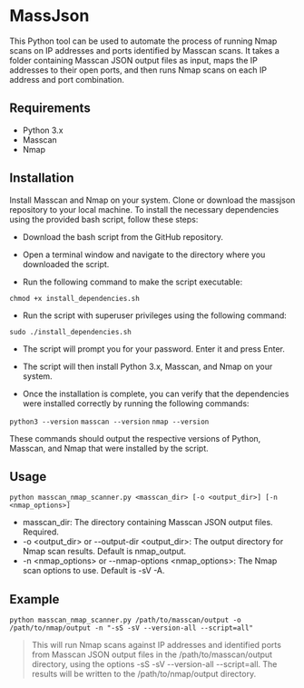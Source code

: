 # MassJson

This Python tool can be used to automate the process of running Nmap scans on IP addresses and ports identified by Masscan scans. It takes a folder containing Masscan JSON output files as input, maps the IP addresses to their open ports, and then runs Nmap scans on each IP address and port combination.

## Requirements
* Python 3.x
* Masscan
* Nmap

## Installation
Install Masscan and Nmap on your system.
Clone or download the massjson repository to your local machine.
To install the necessary dependencies using the provided bash script, follow these steps:

* Download the bash script from the GitHub repository.

* Open a terminal window and navigate to the directory where you downloaded the script.

* Run the following command to make the script executable:

`chmod +x install_dependencies.sh`

* Run the script with superuser privileges using the following command:

` sudo ./install_dependencies.sh `
* The script will prompt you for your password. Enter it and press Enter.

* The script will then install Python 3.x, Masscan, and Nmap on your system.

* Once the installation is complete, you can verify that the dependencies were installed correctly by running the following commands:

` python3 --version `
` masscan --version `
` nmap --version `

These commands should output the respective versions of Python, Masscan, and Nmap that were installed by the script.

## Usage
` python masscan_nmap_scanner.py <masscan_dir> [-o <output_dir>] [-n <nmap_options>] `
* masscan_dir: The directory containing Masscan JSON output files. Required.
* -o <output_dir> or --output-dir <output_dir>: The output directory for Nmap scan results. Default is nmap_output.
* -n <nmap_options> or --nmap-options <nmap_options>: The Nmap scan options to use. Default is -sV -A.

## Example
` python masscan_nmap_scanner.py /path/to/masscan/output -o /path/to/nmap/output -n "-sS -sV --version-all --script=all" `

> This will run Nmap scans against IP addresses and identified ports from Masscan JSON output files in the /path/to/masscan/output directory, using the options -sS -sV --version-all --script=all. The results will be written to the /path/to/nmap/output directory.
